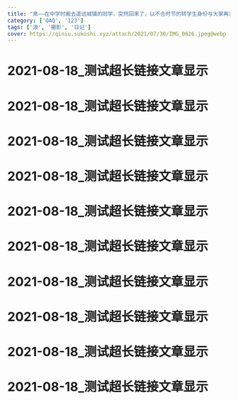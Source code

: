 ```yaml
---
title: "泉——在中学时搬去遥远城镇的同学，突然回来了，以不合时节的转学生身份与大家再次相见。伴随着某种不确定的感情，转变开始的信号发出了微弱的声响，大家的心中都泛起了波澜的涟漪……"
category: ['QAQ', '123']
tags: ['浪', '摄影', '日记']
cover: https://qiniu.sukoshi.xyz/attach/2021/07/30/IMG_0626.jpeg@webp
---
```


# 2021-08-18_测试超长链接文章显示

# 2021-08-18_测试超长链接文章显示

# 2021-08-18_测试超长链接文章显示

# 2021-08-18_测试超长链接文章显示

# 2021-08-18_测试超长链接文章显示

# 2021-08-18_测试超长链接文章显示

# 2021-08-18_测试超长链接文章显示

# 2021-08-18_测试超长链接文章显示

# 2021-08-18_测试超长链接文章显示

# 2021-08-18_测试超长链接文章显示